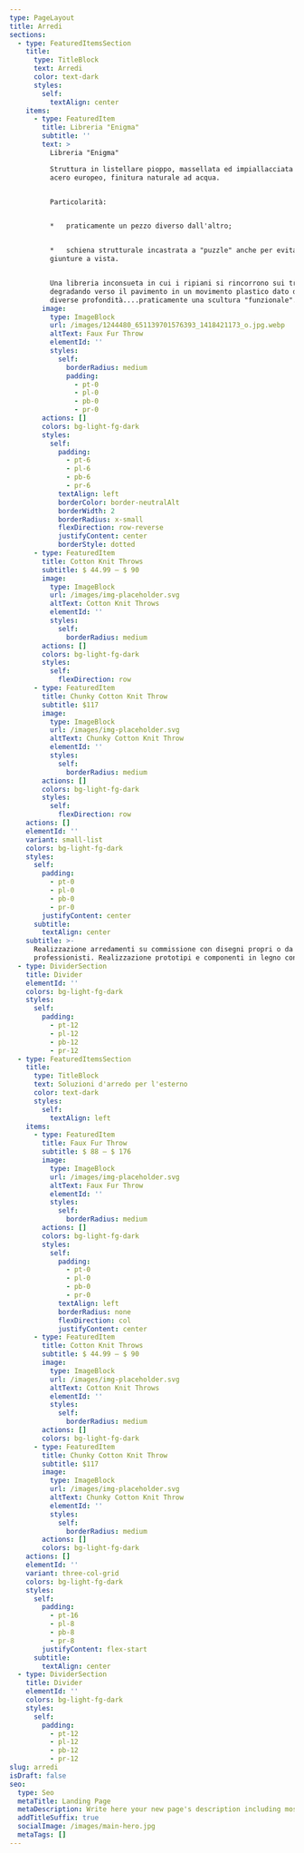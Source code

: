 ```yaml
---
type: PageLayout
title: Arredi
sections:
  - type: FeaturedItemsSection
    title:
      type: TitleBlock
      text: Arredi
      color: text-dark
      styles:
        self:
          textAlign: center
    items:
      - type: FeaturedItem
        title: Libreria "Enigma"
        subtitle: ''
        text: >
          Libreria "Enigma"

          Struttura in listellare pioppo, massellata ed impiallacciata legno
          acero europeo, finitura naturale ad acqua.


          Particolarità:


          *   praticamente un pezzo diverso dall'altro;


          *   schiena strutturale incastrata a "puzzle" anche per evitare
          giunture a vista.


          Una libreria inconsueta in cui i ripiani si rincorrono sui tre lati
          degradando verso il pavimento in un movimento plastico dato dalle
          diverse profondità....praticamente una scultura "funzionale".
        image:
          type: ImageBlock
          url: /images/1244480_651139701576393_1418421173_o.jpg.webp
          altText: Faux Fur Throw
          elementId: ''
          styles:
            self:
              borderRadius: medium
              padding:
                - pt-0
                - pl-0
                - pb-0
                - pr-0
        actions: []
        colors: bg-light-fg-dark
        styles:
          self:
            padding:
              - pt-6
              - pl-6
              - pb-6
              - pr-6
            textAlign: left
            borderColor: border-neutralAlt
            borderWidth: 2
            borderRadius: x-small
            flexDirection: row-reverse
            justifyContent: center
            borderStyle: dotted
      - type: FeaturedItem
        title: Cotton Knit Throws
        subtitle: $ 44.99 – $ 90
        image:
          type: ImageBlock
          url: /images/img-placeholder.svg
          altText: Cotton Knit Throws
          elementId: ''
          styles:
            self:
              borderRadius: medium
        actions: []
        colors: bg-light-fg-dark
        styles:
          self:
            flexDirection: row
      - type: FeaturedItem
        title: Chunky Cotton Knit Throw
        subtitle: $117
        image:
          type: ImageBlock
          url: /images/img-placeholder.svg
          altText: Chunky Cotton Knit Throw
          elementId: ''
          styles:
            self:
              borderRadius: medium
        actions: []
        colors: bg-light-fg-dark
        styles:
          self:
            flexDirection: row
    actions: []
    elementId: ''
    variant: small-list
    colors: bg-light-fg-dark
    styles:
      self:
        padding:
          - pt-0
          - pl-0
          - pb-0
          - pr-0
        justifyContent: center
      subtitle:
        textAlign: center
    subtitle: >-
      Realizzazione arredamenti su commissione con disegni propri o da
      professionisti. Realizzazione prototipi e componenti in legno conto terzi
  - type: DividerSection
    title: Divider
    elementId: ''
    colors: bg-light-fg-dark
    styles:
      self:
        padding:
          - pt-12
          - pl-12
          - pb-12
          - pr-12
  - type: FeaturedItemsSection
    title:
      type: TitleBlock
      text: Soluzioni d'arredo per l'esterno
      color: text-dark
      styles:
        self:
          textAlign: left
    items:
      - type: FeaturedItem
        title: Faux Fur Throw
        subtitle: $ 88 – $ 176
        image:
          type: ImageBlock
          url: /images/img-placeholder.svg
          altText: Faux Fur Throw
          elementId: ''
          styles:
            self:
              borderRadius: medium
        actions: []
        colors: bg-light-fg-dark
        styles:
          self:
            padding:
              - pt-0
              - pl-0
              - pb-0
              - pr-0
            textAlign: left
            borderRadius: none
            flexDirection: col
            justifyContent: center
      - type: FeaturedItem
        title: Cotton Knit Throws
        subtitle: $ 44.99 – $ 90
        image:
          type: ImageBlock
          url: /images/img-placeholder.svg
          altText: Cotton Knit Throws
          elementId: ''
          styles:
            self:
              borderRadius: medium
        actions: []
        colors: bg-light-fg-dark
      - type: FeaturedItem
        title: Chunky Cotton Knit Throw
        subtitle: $117
        image:
          type: ImageBlock
          url: /images/img-placeholder.svg
          altText: Chunky Cotton Knit Throw
          elementId: ''
          styles:
            self:
              borderRadius: medium
        actions: []
        colors: bg-light-fg-dark
    actions: []
    elementId: ''
    variant: three-col-grid
    colors: bg-light-fg-dark
    styles:
      self:
        padding:
          - pt-16
          - pl-8
          - pb-8
          - pr-8
        justifyContent: flex-start
      subtitle:
        textAlign: center
  - type: DividerSection
    title: Divider
    elementId: ''
    colors: bg-light-fg-dark
    styles:
      self:
        padding:
          - pt-12
          - pl-12
          - pb-12
          - pr-12
slug: arredi
isDraft: false
seo:
  type: Seo
  metaTitle: Landing Page
  metaDescription: Write here your new page's description including most relevant keywords.
  addTitleSuffix: true
  socialImage: /images/main-hero.jpg
  metaTags: []
---
```

